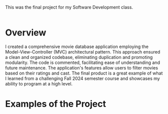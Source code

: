 This was the final project for my Software Development class. <br> <br>

# Overview
I created a comprehensive movie database application employing the Model-View-Controller (MVC) architectural pattern. This approach ensured a clean and organized codebase, eliminating duplication and promoting modularity. The code is  commented, facilitating ease of understanding and future maintenance. The application's features allow users to filter movies based on their ratings and cast. The final product is a great example of what I learned from a challenging Fall 2024 semester course and showcases my ability to program at a high level.

# Examples of the Project



